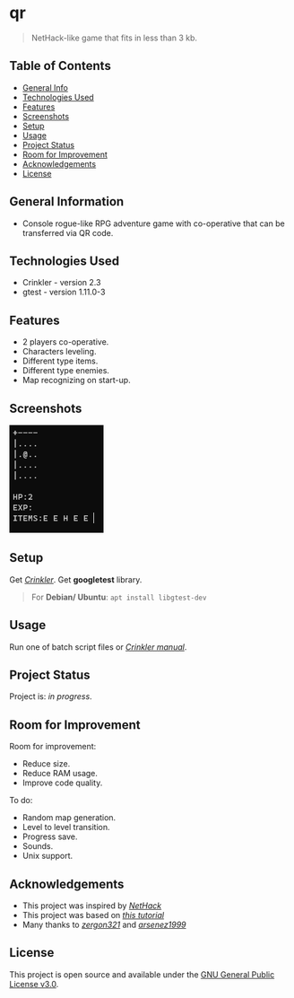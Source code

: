 # qr

> NetHack-like game that fits in less than 3 kb.

## Table of Contents

* [General Info](#general-information)
* [Technologies Used](#technologies-used)
* [Features](#features)
* [Screenshots](#screenshots)
* [Setup](#setup)
* [Usage](#usage)
* [Project Status](#project-status)
* [Room for Improvement](#room-for-improvement)
* [Acknowledgements](#acknowledgements)
* [License](#license)

## General Information

* Console rogue-like RPG adventure game with co-operative that can be transferred via QR code.

## Technologies Used

<!--
Crinkler - compressing linker for Windows
Copyright (c) 2005-2020 Aske Simon Christensen and Rune L. H. Stubbe.

This software is provided 'as-is', without any express or implied
warranty. In no event will the authors be held liable for any damages
arising from the use of this software.

Permission is granted to anyone to use this software for any purpose,
including commercial applications, and to alter it and redistribute it
freely, subject to the following restrictions:

1. The origin of this software must not be misrepresented; you must not
   claim that you wrote the original software. If you use this software
   in a product, an acknowledgment in the product documentation would be
   appreciated but is not required.
2. Altered source versions must be plainly marked as such, and must not be
   misrepresented as being the original software.
3. This notice may not be removed or altered from any source distribution.
-->
* Crinkler - version 2.3
* gtest - version 1.11.0-3

## Features

* 2 players co-operative.
* Characters leveling.
* Different type items.
* Different type enemies.
* Map recognizing on start-up.

## Screenshots

![Gameplay screenshot](./screenshots/screenshot.png)

## Setup

Get [_Crinkler_](https://crinkler.net).
Get **googletest** library.
> For **Debian/ Ubuntu**:
`apt install libgtest-dev`

## Usage

Run one of batch script files or [_Crinkler manual_](https://github.com/runestubbe/Crinkler/blob/master/doc/manual.txt).

## Project Status

Project is: _in progress_.

## Room for Improvement

Room for improvement:

* Reduce size.
* Reduce RAM usage.
* Improve code quality.

To do:

* Random map generation.
* Level to level transition.
* Progress save.
* Sounds.
* Unix support.

## Acknowledgements

* This project was inspired by [_NetHack_](https://github.com/NetHack/NetHack)
* This project was based on [_this tutorial_](https://www.youtube.com/watch?v=DfA2BKPOhCA)
* Many thanks to [_zergon321_](https://github.com/zergon321) and [_arsenez1999_](https://github.com/arsenez1999)

## License

This project is open source and available under the [GNU General Public License v3.0](https://github.com/lurkydismal/qr/blob/main/LICENSE).
